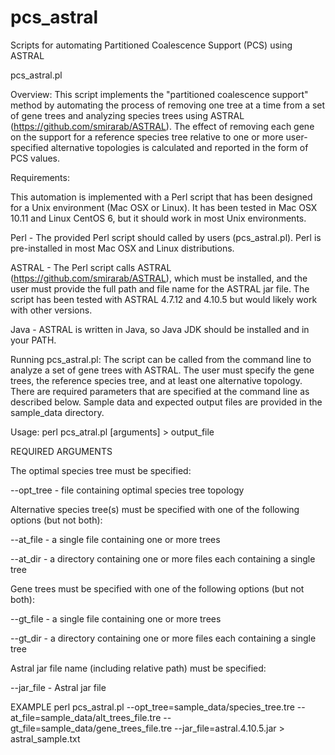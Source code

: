 # pcs_astral
Scripts for automating Partitioned Coalescence Support (PCS) using ASTRAL

pcs_astral.pl

Overview: 
This script implements the "partitioned coalescence support" method by automating the process of removing one tree at a time from a set of gene trees and analyzing species trees using ASTRAL (https://github.com/smirarab/ASTRAL). The effect of removing each gene on the support for a reference species tree relative to one or more user-specified alternative topologies is calculated and reported in the form of PCS values.


Requirements: 

This automation is implemented with a Perl script that has been designed for a Unix environment (Mac OSX or Linux). It has been tested in Mac OSX 10.11 and Linux CentOS 6, but it should work in most Unix environments.

Perl - The provided Perl script should called by users (pcs_astral.pl). Perl is pre-installed in most Mac OSX and Linux distributions.

ASTRAL - The Perl script calls ASTRAL (https://github.com/smirarab/ASTRAL), which must be installed, and the user must provide the full path and file name for the ASTRAL jar file. The script has been tested with ASTRAL 4.7.12 and 4.10.5 but would likely work with other versions.

Java - ASTRAL is written in Java, so Java JDK should be installed and in your PATH.



Running pcs_astral.pl:
The script can be called from the command line to analyze a set of gene trees with ASTRAL. The user must specify the gene trees, the reference species tree, and at least one alternative topology. There are required parameters that are specified at the command line as described below. Sample data and expected output files are provided in the sample_data directory.


Usage: perl pcs_atral.pl [arguments] > output_file

REQUIRED ARGUMENTS

The optimal species tree must be specified:

--opt_tree     - file containing optimal species tree topology


Alternative species tree(s) must be specified with one of the 
following options (but not both): 

--at_file      - a single file containing one or more trees

--at_dir       - a directory containing one or more files each 
containing a single tree 


Gene trees must be specified with one of the following options (but
not both): 

--gt_file      - a single file containing one or more trees

--gt_dir       - a directory containing one or more files each 
containing a single tree 

Astral jar file name (including relative path) must be specified:

--jar_file     - Astral jar file

EXAMPLE
perl pcs_astral.pl --opt_tree=sample_data/species_tree.tre --at_file=sample_data/alt_trees_file.tre --gt_file=sample_data/gene_trees_file.tre --jar_file=astral.4.10.5.jar > astral_sample.txt

